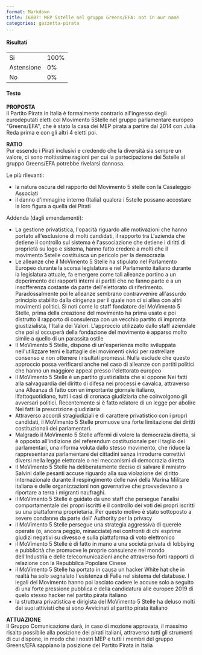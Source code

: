 ```yaml
---
format: Markdown
title: i6807: MEP 5stelle nel gruppo Greens/EFA: not in our name
categories: gazzetta-pirata
...
```


#### Risultati
<table>
<tr><td>Si</td><td>100%</td></tr>
<tr><td>Astensione</td><td>0%</td></tr>
<tr><td>No</td><td>0%</td></tr>
</table>

#### Testo
**PROPOSTA**  
Il Partito Pirata in Italia è formalmente contrario all'ingresso degli eurodeputati eletti col Movimento 5Stelle nel gruppo parlamentare europeo "Greens/EFA", che è stato la casa dei MEP pirata a partire dal 2014 con Julia Reda prima e con gli altri 4 eletti poi.  

**RATIO**  
Pur essendo i Pirati inclusivi e credendo che la diversità sia sempre un valore, ci sono moltissime ragioni per cui la partecipazione dei 5stelle al gruppo Greens/EFA potrebbe rivelarsi dannosa.  

Le più rilevanti:  
- la natura oscura del rapporto del Movimento 5 stelle con la Casaleggio Associati  
- il danno d'immagine interno (Italia) qualora i 5stelle possano accostare la loro figura a quella dei Pirati  

Addenda (dagli emendamenti):  
- La gestione privatistica, l'opacità riguardo alle motivazioni che hanno portato all'esclusione di molti candidati, il rapporto tra L'azienda che detiene il controllo sul sistema è l'associazione che detiene i diritti di proprietà su logo e sistema, hanno fatto credere a molti che il movimento 5stelle costituisca un pericolo per la democrazia  
- Le alleanze che il MoVimento 5 Stelle ha stipulato nel Parlamento Europeo durante la scorsa legislatura e nel Parlamento italiano durante la legislatura attuale, fa emergere come tali alleanze portino a un deperimento dei rapporti interni ai partiti che ne fanno parte e a un insofferenza costante da parte dell'elettorato di riferimento. Paradossalmente poi le alleanze sembrano contravvenire all'assurdo principio stabilito dalla dirigenza per il quale non ci si allea con altri movimenti politici. Si noti come lo staff fondatore del MoVimento 5 Stelle, prima della creazione del movimento ha prima usato e poi distrutto il rapporto di consulenza con un vecchio partito di impronta giustizialista, l'Italia dei Valori. L'approccio utilizzato dallo staff aziendale che poi si occuperà della fondazione del movimento è apparso molto simile a quello di un parassita ostile  
- Il MoVimento 5 Stelle, dispone di un'esperienza molto sviluppata nell'utilizzare temi e battaglie dei movimenti civici per rastrellare consenso e non ottenere i risultati promessi. Nulla esclude che questo approccio possa verificarsi anche nel caso di alleanze con partiti politici che hanno un maggiore appeal presso l'elettorato europeo  
- il MoVimento 5 Stelle è un partito giustizialista che si oppone Nei fatti alla salvaguardia del diritto di difesa nei processi e cavalca, attraverso una Alleanza di fatto con un importante giornale italiano, ilfattoquotidiano, tutti i casi di cronaca giudiziaria che coinvolgono gli avversari politici. Recentemente si è fatto relatore di un legge per abolire Nei fatti la prescrizione giudiziaria  
- Attraverso accordi stragiudiziali e di carattere privatistico con i propri candidati, il MoVimento 5 Stelle promuove una forte limitazione dei diritti costituzionali dei parlamentari.  
- Malgrado il MoVimento 5 Stelle affermi di volere la democrazia diretta, si è opposto all'indizione del referendum costituzionale per il taglio dei parlamentari, una riforma voluta dallo stesso movimento, che riduce la rappresentanza parlamentare dei cittadini senza introdurre correttivi diversi nella legge elettorale o nei meccanismi di democrazia diretta  
- Il MoVimento 5 Stelle ha deliberatamente deciso di salvare il ministro Salvini dalle pesanti accuse riguardo alla sua violazione del diritto internazionale durante il respingimento delle navi della Marina Militare italiana e delle organizzazioni non governative che provvedevano a riportare a terra i migranti naufraghi.  
- il MoVimento 5 Stelle è guidato da uno staff che persegue l'analisi comportamentale dei propri iscritti e il controllo dei voti dei propri iscritti su una piattaforma proprietaria. Per questo motivo è stato sottoposto a severe condanne da parte dell' Authority per la privacy  
- il MoVimento 5 Stelle persegue una strategia aggressiva di querele operate (o, ancora peggio, minacciate) nei confronti di chi esprime giudizi negativi su divesso e sulla piattaforma di voto elettronico  
- il MoVimento 5 Stelle è di fatto in mano a una società privata di lobbying e pubblicità che promuove le proprie consulenze nel mondo dell'Industria e delle telecomunicazioni anche attraverso forti rapporti di relazione con la Repubblica Popolare Cinese  
- il MoVimento 5 Stelle ha portato in causa un hacker White hat che in realtà ha solo segnalato l'esistenza di Falle nel sistema del database. I legali del Movimento hanno poi lasciato cadere le accuse solo a seguito di una forte pressione pubblica e della candidatura alle europee 2019 di quelo stesso hacker nel partito pirata italiano  
- la struttura privatistica e dirigista del MoVimento 5 Stelle ha deluso molti dei suoi attivisti che si sono Avvicinati al partito pirata italiano  

**ATTUAZIONE**  
Il Gruppo Comunicazione darà, in caso di mozione approvata, il massimo risalto possibile alla posizione dei pirati italiani, attraverso tutti gli strumenti di cui dispone, in modo che i nostri MEP e tutti i membri del gruppo Greens/EFA sappiano la posizione del Partito Pirata in Italia